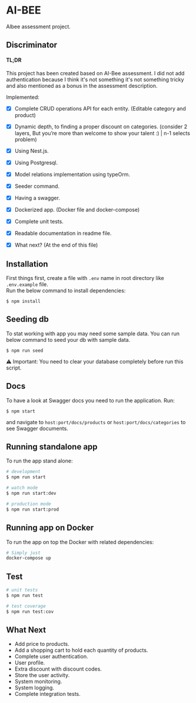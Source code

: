 # AI-BEE
Albee assessment project.

## Discriminator
#### TL;DR
This project has been created based on AI-Bee assessment. I did not add authentication because I think it's not something it's not something tricky and also mentioned as a bonus in the assessment description.  

Implemented:
- [x] Complete CRUD operations API for each entity. (Editable category and product)  
- [x] Dynamic depth, to finding a proper discount on categories. (consider 2 layers, But you’re more than welcome to show your talent :) | n-1 selects problem)
- [x] Using Nest.js.  
- [x] Using Postgresql.  
- [x] Model relations implementation using typeOrm.  
- [x] Seeder command.  
- [x] Having a swagger.  
- [x] Dockerized app. (Docker file and docker-compose)  
- [x] Complete unit tests.  
- [x] Readable documentation in readme file.  
- [x] What next? (At the end of this file)  

  
## Installation
First things first, create a file with `.env` name in root directory like `.env.example` file.  
Run the below command to install dependencies:
```
$ npm install
```

## Seeding db
To stat working with app you may need some sample data. You can run below command to seed your db with sample data.
```
$ npm run seed
```
⚠ Important: You need to clear your database completely before run this script. 
  


## Docs
To have a look at Swagger docs you need to run the application. Run:
```
$ npm start
```
and navigate to `host:port/docs/products` or `host:port/docs/categories` to see Swagger documents.
  

## Running standalone app
To run the app stand alone:
```bash
# development
$ npm run start

# watch mode
$ npm run start:dev

# production mode
$ npm run start:prod
```


## Running app on Docker
To run the app on top the Docker with related dependencies:
```bash
# Simply just
docker-compose up
```
  

## Test

```bash
# unit tests
$ npm run test

# test coverage
$ npm run test:cov
```


## What Next
- Add price to products.
- Add a shopping cart to hold each quantity of products.
- Complete user authentication.
- User profile.
- Extra discount with discount codes.
- Store the user activity.
- System monitoring.
- System logging.
- Complete integration tests.

